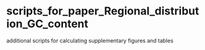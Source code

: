 # scripts_for_paper_Regional_distribution_GC_content
additional scripts for calculating supplementary figures and tables
